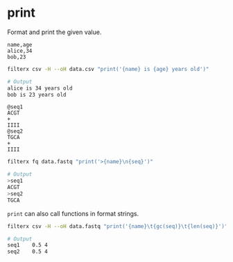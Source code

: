 # print

Format and print the given value.

```csv title="data.csv"
name,age
alice,34
bob,23
```

```bash title="Example1"
filterx csv -H --oH data.csv "print('{name} is {age} years old')"

# Output
alice is 34 years old
bob is 23 years old
```

```fastq title="data.fastq"
@seq1
ACGT
+
IIII
@seq2
TGCA
+
IIII
```


```bash title="Example2"
filterx fq data.fastq "print('>{name}\n{seq}')"

# Output
>seq1
ACGT
>seq2
TGCA
```

`print` can also call functions in format strings.

```bash title="Example3"
filterx csv -H --oH data.fastq "print('{name}\t{gc(seq)}\t{len(seq)}')"

# Output
seq1	0.5	4
seq2	0.5	4
```
